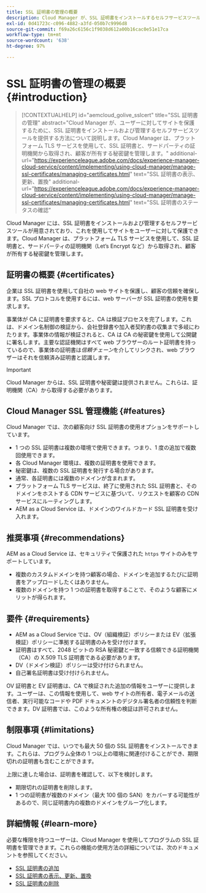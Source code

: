 ```yaml
---
title: SSL 証明書の管理の概要
description: Cloud Manager が、SSL 証明書をインストールするセルフサービスツールを提供する方法について説明します。
exl-id: 0d41723c-c096-4882-a3fd-050b7c9996d8
source-git-commit: f69a26c6156c1f9038d612a00b16cac0e51e17ca
workflow-type: tm+mt
source-wordcount: '638'
ht-degree: 97%

---
```



# SSL 証明書の管理の概要{#introduction}

>[!CONTEXTUALHELP]
>id="aemcloud_golive_sslcert"
>title="SSL 証明書の管理"
>abstract="Cloud Manager が、ユーザーに対してサイトを保護するために、SSL 証明書をインストールおよび管理するセルフサービスツールを提供する方法について説明します。Cloud Manager は、プラットフォーム TLS サービスを使用して、SSL 証明書と、サードパーティの証明機関から取得され、顧客が所有する秘密鍵を管理します。"
>additional-url="https://experienceleague.adobe.com/docs/experience-manager-cloud-service/content/implementing/using-cloud-manager/manage-ssl-certificates/managing-certificates.html" text="SSL 証明書の表示、更新、置換"
>additional-url="https://experienceleague.adobe.com/docs/experience-manager-cloud-service/content/implementing/using-cloud-manager/manage-ssl-certificates/managing-certificates.html" text="SSL 証明書のステータスの確認"

Cloud Manager には、SSL 証明書をインストールおよび管理するセルフサービスツールが用意されており、これを使用してサイトをユーザーに対して保護できます。Cloud Manager は、プラットフォーム TLS サービスを使用して、SSL 証明書と、サードパーティの証明機関（Let’s Encrypt など）から取得され、顧客が所有する秘密鍵を管理します。

## 証明書の概要 {#certificates}

企業は SSL 証明書を使用して自社の web サイトを保護し、顧客の信頼を確保します。SSL プロトコルを使用するには、web サーバーが SSL 証明書の使用を要求します。

事業体が CA に証明書を要求すると、CA は検証プロセスを完了します。これは、ドメイン名制御の検証から、会社登録書や加入者契約書の収集まで多岐にわたります。事業体の情報が検証されると、CA は CA の秘密鍵を使用して公開鍵に署名します。主要な認証機関はすべて web ブラウザーのルート証明書を持っているので、事業体の証明書は&#x200B;*信頼チェーン*&#x200B;を介してリンクされ、web ブラウザーはそれを信頼済み証明書と認識します。

>[!IMPORTANT]
>
>Cloud Manager からは、SSL 証明書や秘密鍵は提供されません。これらは、証明機関（CA）から取得する必要があります。

## Cloud Manager SSL 管理機能 {#features}

Cloud Manager では、次の顧客向け SSL 証明書の使用オプションをサポートしています。

* 1 つの SSL 証明書は複数の環境で使用できます。つまり、1 度の追加で複数回使用できます。
* 各 Cloud Manager 環境は、複数の証明書を使用できます。
* 秘密鍵は、複数の SSL 証明書を発行する場合があります。
* 通常、各証明書には複数のドメインが含まれます。
* プラットフォーム TLS サービスは、終了に使用された SSL 証明書と、そのドメインをホストする CDN サービスに基づいて、リクエストを顧客の CDN サービスにルーティングします。
* AEM as a Cloud Service は、ドメインのワイルドカード SSL 証明書を受け入れます。

## 推奨事項 {#recommendations}

AEM as a Cloud Service は、セキュリティで保護された `https` サイトのみをサポートしています。

* 複数のカスタムドメインを持つ顧客の場合、ドメインを追加するたびに証明書をアップロードしたくはありません。
* 複数のドメインを持つ 1 つの証明書を取得することで、そのような顧客にメリットが得られます。

## 要件 {#requirements}

* AEM as a Cloud Service では、OV（組織検証）ポリシーまたは EV（拡張検証）ポリシーに準拠する証明書のみを受け付けます。
* 証明書はすべて、2048 ビットの RSA 秘密鍵と一致する信頼できる証明機関（CA）の X.509 TLS 証明書である必要があります。
* DV（ドメイン検証）ポリシーは受け付けられません。
* 自己署名証明書は受け付けられません。

OV 証明書と EV 証明書は、CA で検証された追加の情報をユーザーに提供します。ユーザーは、この情報を使用して、web サイトの所有者、電子メールの送信者、実行可能なコードや PDF ドキュメントのデジタル署名者の信頼性を判断できます。DV 証明書では、このような所有権の検証は許可されません。

## 制限事項 {#limitations}

Cloud Manager では、いつでも最大 50 個の SSL 証明書をインストールできます。これらは、プログラム全体の 1 つ以上の環境に関連付けることができ、期限切れの証明書も含むことができます。

上限に達した場合は、証明書を確認して、以下を検討します。

* 期限切れの証明書を削除します。
* 1 つの証明書が複数のドメイン（最大 100 個の SAN）をカバーする可能性があるので、同じ証明書内の複数のドメインをグループ化します。

## 詳細情報 {#learn-more}

必要な権限を持つユーザーは、Cloud Manager を使用してプログラムの SSL 証明書を管理できます。これらの機能の使用方法の詳細については、次のドキュメントを参照してください。

* [SSL 証明書の追加](/help/implementing/cloud-manager/managing-ssl-certifications/add-ssl-certificate.md)
* [SSL 証明書の表示、更新、置換](/help/implementing/cloud-manager/managing-ssl-certifications/managing-certificates.md)
* [SSL 証明書の削除](/help/implementing/cloud-manager/managing-ssl-certifications/managing-certificates.md)
